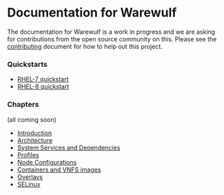 # Documentation for Warewulf

The documentation for Warewulf is a work in progress and we are asking for contributions from the open source 
community on this. Please see the [contributing](Contributing.md) document for how to help out this project.

### Quickstarts

* [RHEL-7 quickstart](rhel7-quickstart.md)
* [RHEL-8 quickstart](rhel8-quickstart.md)

### Chapters
(all coming soon)

* [Introduction](introduction.md)
* [Architecture](architecture.md)
* [System Services and Dependencies](system_services.md)
* [Profiles](profiles.md)
* [Node Configurations](nodes.md)
* [Containers and VNFS images](containers.md)
* [Overlays](overlays.md)
* [SELinux](selinux.md)
